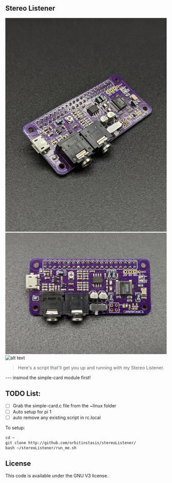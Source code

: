 ## Stereo Listener

![alt text](https://github.com/orbitinstasis/stereoListener/blob/master/images/PXL_20220517_163432905.jpg?raw=true)
![alt text](https://github.com/orbitinstasis/stereoListener/blob/master/images/PXL_20220517_163422301.jpg?raw=true)
![alt text](https://github.com/orbitinstasis/stereoListener/blob/master/images/PXL_20220517_163408576.jpg?raw=true)

>Here's a script that'll get you up and running with my Stereo Listener.   

--- insmod the simple-card module first! 

## TODO List:
- [ ] Grab the simple-card.c file from the ~linux folder 
- [ ] Auto setup for pi 1 
- [ ] auto remove any existing script in rc.local

To setup:
```
cd ~
git clone http://github.com/orbitinstasis/stereoListener/
bash ~/stereoListener/run_me.sh
```

## License 

This code is available under the GNU V3 license. 
